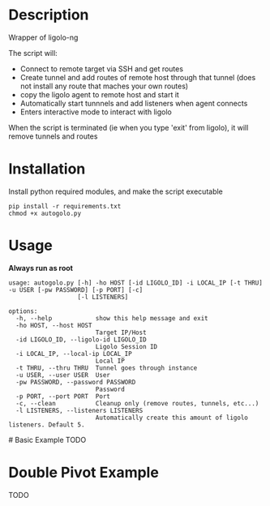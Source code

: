 # Description
Wrapper of ligolo-ng

The script will:
- Connect to remote target via SSH and get routes
- Create tunnel and add routes of remote host through that tunnel (does not install any route that maches your own routes)
- copy the ligolo agent to remote host and start it
- Automatically start tunnnels and add listeners when agent connects
- Enters interactive mode to interact with ligolo

When the script is terminated (ie when you type 'exit' from ligolo), it will remove tunnels and routes

# Installation
Install python required modules, and make the script executable
```
pip install -r requirements.txt
chmod +x autogolo.py
```

# Usage

**Always run as root**
```
usage: autogolo.py [-h] -ho HOST [-id LIGOLO_ID] -i LOCAL_IP [-t THRU] -u USER [-pw PASSWORD] [-p PORT] [-c]
                   [-l LISTENERS]

options:
  -h, --help            show this help message and exit
  -ho HOST, --host HOST
                        Target IP/Host
  -id LIGOLO_ID, --ligolo-id LIGOLO_ID
                        Ligolo Session ID
  -i LOCAL_IP, --local-ip LOCAL_IP
                        Local IP
  -t THRU, --thru THRU  Tunnel goes through instance
  -u USER, --user USER  User
  -pw PASSWORD, --password PASSWORD
                        Password
  -p PORT, --port PORT  Port
  -c, --clean           Cleanup only (remove routes, tunnels, etc...)
  -l LISTENERS, --listeners LISTENERS
                        Automatically create this amount of ligolo listeners. Default 5.
```

# Basic Example
TODO

# Double Pivot Example
TODO